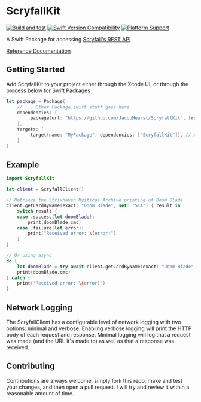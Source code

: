 # ScryfallKit
[![Build and test](https://github.com/JacobHearst/ScryfallKit/actions/workflows/build+test.yml/badge.svg)](https://github.com/JacobHearst/ScryfallKit/actions/workflows/build+test.yml) [![Swift Version Compatibility](https://img.shields.io/endpoint?url=https%3A%2F%2Fswiftpackageindex.com%2Fapi%2Fpackages%2FJacobHearst%2FScryfallKit%2Fbadge%3Ftype%3Dswift-versions)](https://swiftpackageindex.com/JacobHearst/ScryfallKit) [![Platform Support](https://img.shields.io/endpoint?url=https%3A%2F%2Fswiftpackageindex.com%2Fapi%2Fpackages%2FJacobHearst%2FScryfallKit%2Fbadge%3Ftype%3Dplatforms)](https://swiftpackageindex.com/JacobHearst/ScryfallKit)

A Swift Package for accessing [Scryfall's REST API](https://scryfall.com/docs/api)

[Reference Documentation](https://swiftpackageindex.com/JacobHearst/ScryfallKit/v4.0.0/documentation/scryfallkit)

## Getting Started
Add ScryfallKit to your project either through the Xcode UI, or through the process below for Swift Packages
```swift
let package = Package(
    // ... Other Package.swift stuff goes here
    dependencies: [
        .package(url: "https://github.com/JacobHearst/ScryfallKit", from: "4.0.0"), // Add the library to your manifest
    ],
    targets: [
        .target(name: "MyPackage", dependencies: ["ScryfallKit"]), // Add it to your target's dependencies
    ]
)
```
    
## Example
```swift
import ScryfallKit

let client = ScryfallClient()

// Retrieve the Strixhaven Mystical Archive printing of Doom Blade
client.getCardByName(exact: "Doom Blade", set: "STA") { result in
    switch result {
    case .success(let doomBlade):
        print(doomBlade.cmc)
    case .failure(let error):
        print("Received error: \(error)")
    }
}

// Or using async
do {
    let doomBlade = try await client.getCardByName(exact: "Doom Blade", set: "STA")
    print(doomBlade.cmc)
} catch {
    print("Received error: \(error)")
}
```
    
## Network Logging
The ScryfallClient has a configurable level of network logging with two options: minimal and verbose. Enabling verbose logging will print the HTTP body of each request and response. Minimal logging will log that a request was made (and the URL it's made to) as well as that a response was received.

## Contributing
Contributions are always welcome, simply fork this repo, make and test your changes, and then open a pull request. I will try and review it within a reasonable amount of time.